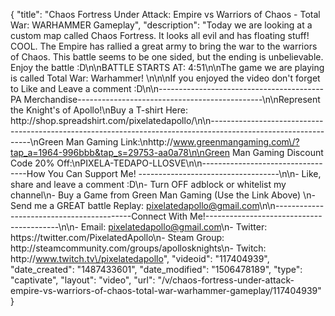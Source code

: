 {
    "title": "Chaos Fortress Under Attack: Empire vs Warriors of Chaos - Total War: WARHAMMER Gameplay",
    "description": "Today we are looking at a custom map called Chaos Fortress.  It looks all evil and has floating stuff! COOL.  The Empire has rallied a great army to bring the war to the warriors of Chaos.  This battle seems to be one sided, but the ending is unbelievable.  Enjoy the battle :D\n\nBATTLE STARTS AT: 4:51\n\nThe game we are playing is called Total War: Warhammer! \n\n\nIf you enjoyed the video don't forget to Like and Leave a comment :D\n\n-----------------------------------------PA Merchandise----------------------------------------------\n\nRepresent the Knight's of Apollo!\nBuy a T-shirt Here: http:\/\/shop.spreadshirt.com\/pixelatedapollo\/\n\n---------------------------------------------------------------------------------------------------------------\nGreen Man Gaming Link:\nhttp:\/\/www.greenmangaming.com\/?tap_a=1964-996bbb&tap_s=29753-aa0a78\n\nGreen Man Gaming Discount Code 20% Off:\nPIXELA-TEDAPO-LLOSVE\n\n----------------------------------How You Can Support Me! -----------------------------------\n\n- Like, share and leave a comment :D\n- Turn OFF adblock or whitelist my channel\n- Buy a Game from Green Man Gaming (Use the Link Above) \n- Send me a GREAT battle Replay: pixelatedapollo@gmail.com\n\n------------------------------------------Connect With Me!-----------------------------------------\n\n- Email: pixelatedapollo@gmail.com\n- Twitter: https:\/\/twitter.com\/PixelatedApollo\n- Steam Group:  http:\/\/steamcommunity.com\/groups\/apollosknights\n- Twitch: http:\/\/www.twitch.tv\/pixelatedapollo",
    "videoid": "117404939",
    "date_created": "1487433601",
    "date_modified": "1506478189",
    "type": "captivate",
    "layout": "video",
    "url": "\/v\/chaos-fortress-under-attack-empire-vs-warriors-of-chaos-total-war-warhammer-gameplay\/117404939"
}